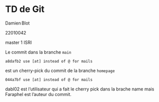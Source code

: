 # TD de Git

Damien Blot 

22010042

master 1 ISRI

Le commit dans la branche `main`

    a8dafb2 use [at] instead of @ for mails

est un cherry-pick du commit de la branche `homepage`

    044a7bf use [at] instead of @ for mails

dabl02 est l’utilisateur qui a fait le cherry pick dans la brache name mais Faraphel est l’auteur du commit.


